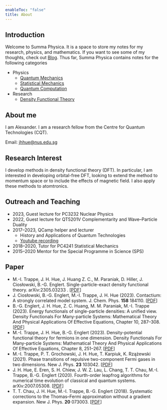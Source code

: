 ```yaml
---
enableToc: "false"
title: About
---
```

## Introduction
Welcome to Summa Physica. It is a space to store my notes for my research, physics, and mathematics. If you want to see some of my thoughts, check out [Blog](./Blog). Thus far, Summa Physica contains notes for the following categories
- Physics
	- [Quantum Mechanics](./Notes/Quantum-Mechanics)
	- [Statistical Mechanics](./Notes/Statistical-Mechanics)
	- [Quantum Computation](./Notes/Quantum-Computation)
- Research
	- [Density Functional Theory](./Notes/DFT)

## About me
I am Alexander. I am a research fellow from the Centre for Quantum Technologies (CQT).

Email: jhhue@nus.edu.sg

## Research Interest
I develop methods in density functional theory (DFT). In particular, I am interested in developing orbital-free DFT, looking to extend the method to momentum space or to include the effects of magnetic field. I also apply these methods to atomtronics.

## Outreach and Teaching
- 2023, Guest lecture for PC3232 Nuclear Physics
- 2022, Guest lecture for QT5201V Complementarity and Wave–Particle Duality
- 2017–2023, QCamp helper and lecturer
	- History and Applications of Quantum Technologies
	- [Youtube recording](https://www.youtube.com/watch?v=KJLqEgUSSDs) 
- 2018–2020, Tutor for PC4241 Statistical Mechanics
- 2015–2020 Mentor for the Special Programme in Science (SPS)

## Paper
- M.-I. Trappe, J. H. Hue, J. Huang Z. C., M. Paraniak, D. Hiller, J. Ciosłowski, B.-G. Englert. Single-particle-exact density functional theory. arXiv:2305.03233 . \[[PDF](https://arxiv.org/pdf/2305.03233.pdf)\]
- J. Ciosłowski, B.-G. Englert, M.-I. Trappe, J. H. Hue (2023). Contactium: A strongly correlated model system. J. Chem. Phys. **158** 184110. \[[PDF](https://arxiv.org/pdf/2303.14982.pdf)\]
- B.-G. Englert, J. H. Hue, Z. C. Huang, M. M. Paraniak, M.-I. Trappe (2023). Energy functionals of single-particle densities: A unified view. Density Functionals For Many-particle Systems: Mathematical Theory And Physical Applications Of Effective Equations, Chapter 10, 287–308. \[[PDF](https://arxiv.org/pdf/2206.10097.pdf)\]
- M.-I. Trappe, J. H. Hue, B.-G. Englert (2023). Density-potential functional theory for fermions in one dimension. Density Functionals For Many-particle Systems: Mathematical Theory And Physical Applications Of Effective Equations, Chapter 8, 251–267. \[[PDF](https://arxiv.org/pdf/2106.07839.pdf)\]
- M.-I. Trappe, P. T. Grochowski, J. H. Hue, T. Karpiuk, K. Rzążewski (2021). Phase transitions of repulsive two-component Fermi gases in two dimensions. New J. Phys. **23** 103042. \[[PDF](https://iopscience.iop.org/article/10.1088/1367-2630/ac2b51/pdf)\]
- J. H. Hue, E. Eren, S. H. Chiew, J. W. Z. Lau, L. Chang, T. T. Chau, M.-I. Trappe, B.-G. Englert (2020). Fourth-order leapfrog algorithms for numerical time evolution of classical and quantum systems. arXiv:2007.05308. \[[PDF](https://arxiv.org/pdf/2007.05308.pdf)\]
- T. T. Chau, J. H. Hue, M.-I. Trappe, B.-G. Englert (2018). Systematic corrections to the Thomas–Fermi approximation without a gradient expansion. New J. Phys. **20** 073003. \[[PDF](https://iopscience.iop.org/article/10.1088/1367-2630/aacde1/pdf)\]



